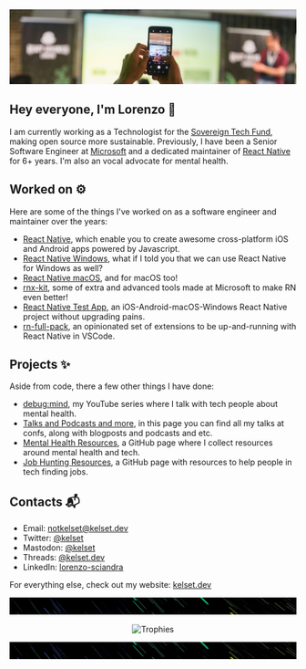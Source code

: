 <!--
**kelset/kelset** is a ✨ _special_ ✨ repository because its `README.md` (this file) appears on your GitHub profile.
-->

<img src="https://github.com/kelset/kelset/blob/master/img/header.jpg" alt="Header">

## Hey everyone, I'm Lorenzo 👋 

I am currently working as a Technologist for the [Sovereign Tech Fund](https://www.sovereigntechfund.de), making open source more sustainable. Previously, I have been a Senior Software Engineer at [Microsoft](https://www.microsoft.com/en-gb/) and a dedicated maintainer of [React Native](https://reactnative.dev/) for 6+ years. I'm also an vocal advocate for mental health.

## Worked on ⚙️

Here are some of the things I've worked on as a software engineer and maintainer over the years:

* [React Native](https://github.com/facebook/react-native), which enable you to create awesome cross-platform iOS and Android apps powered by Javascript.
* [React Native Windows](https://github.com/microsoft/react-native-windows), what if I told you that we can use React Native for Windows as well?
* [React Native macOS](https://github.com/microsoft/react-native-macos), and for macOS too!
* [rnx-kit](https://github.com/microsoft/rnx-kit), some of extra and advanced tools made at Microsoft to make RN even better!
* [React Native Test App](https://github.com/microsoft/react-native-test-app), an iOS-Android-macOS-Windows React Native project without upgrading pains.
* [rn-full-pack](https://marketplace.visualstudio.com/items?itemName=kelset.rn-full-pack#overview), an opinionated set of extensions to be up-and-running with React Native in VSCode.

## Projects ✨

Aside from code, there a few other things I have done:

* [debug:mind](https://www.youtube.com/channel/UCbw5AHyRBNUFzTHCVuO5q9w?sub_confirmation=1), my YouTube series where I talk with tech people about mental health.
* [Talks and Podcasts and more](https://kelset.dev/tags/), in this page you can find all my talks at confs, along with blogposts and podcasts and etc.
* [Mental Health Resources](https://github.com/kelset/mental-health-resources), a GitHub page where I collect resources around mental health and tech.
* [Job Hunting Resources](https://github.com/kelset/job-hunting-resources), a GitHub page with resources to help people in tech finding jobs.
 
## Contacts 📬
 
* Email: [notkelset@kelset.dev](mailto:notkelset@kelset.dev)
* Twitter: [@kelset](https://twitter.com/kelset) 
* Mastodon: [@kelset](https://mastodon.online/@kelset)
* Threads: [@kelset.dev](https://www.threads.net/@kelset.dev)
* LinkedIn: [lorenzo-sciandra](https://www.linkedin.com/in/lorenzo-sciandra/)

For everything else, check out my website: [kelset.dev](https://kelset.dev/) 

<img src="https://github.com/kelset/kelset/blob/master/img/divider.jpg" alt="Divider" height="30" width="2000">
<p align="center">
  <img src="https://github-profile-trophy.vercel.app/?username=kelset&column=5&margin-w=7&margin-h=7" alt="Trophies" width="700">
</p>
<img src="https://github.com/kelset/kelset/blob/master/img/divider.jpg" alt="Divider" height="30" width="2000">
